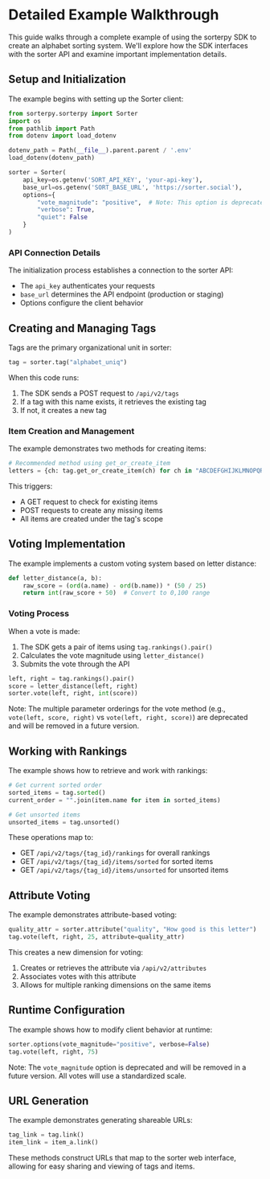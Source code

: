 # Detailed Example Walkthrough

This guide walks through a complete example of using the sorterpy SDK to create an alphabet sorting system. We'll explore how the SDK interfaces with the sorter API and examine important implementation details.

## Setup and Initialization

The example begins with setting up the Sorter client:

```python
from sorterpy.sorterpy import Sorter
import os
from pathlib import Path
from dotenv import load_dotenv

dotenv_path = Path(__file__).parent.parent / '.env'
load_dotenv(dotenv_path)

sorter = Sorter(
    api_key=os.getenv('SORT_API_KEY', 'your-api-key'),
    base_url=os.getenv('SORT_BASE_URL', 'https://sorter.social'),
    options={
        "vote_magnitude": "positive",  # Note: This option is deprecated
        "verbose": True,
        "quiet": False
    }
)
```

### API Connection Details
The initialization process establishes a connection to the sorter API:
- The `api_key` authenticates your requests
- `base_url` determines the API endpoint (production or staging)
- Options configure the client behavior

## Creating and Managing Tags

Tags are the primary organizational unit in sorter:

```python
tag = sorter.tag("alphabet_uniq")
```

When this code runs:
1. The SDK sends a POST request to `/api/v2/tags`
2. If a tag with this name exists, it retrieves the existing tag
3. If not, it creates a new tag

### Item Creation and Management

The example demonstrates two methods for creating items:

```python
# Recommended method using get_or_create_item
letters = {ch: tag.get_or_create_item(ch) for ch in "ABCDEFGHIJKLMNOPQRSTUVWXYZ"}
```

This triggers:
- A GET request to check for existing items
- POST requests to create any missing items
- All items are created under the tag's scope

## Voting Implementation

The example implements a custom voting system based on letter distance:

```python
def letter_distance(a, b):
    raw_score = (ord(a.name) - ord(b.name)) * (50 / 25)
    return int(raw_score + 50)  # Convert to 0,100 range
```

### Voting Process
When a vote is made:
1. The SDK gets a pair of items using `tag.rankings().pair()`
2. Calculates the vote magnitude using `letter_distance()`
3. Submits the vote through the API

```python
left, right = tag.rankings().pair()
score = letter_distance(left, right)
sorter.vote(left, right, int(score))
```

Note: The multiple parameter orderings for the vote method (e.g., `vote(left, score, right)` vs `vote(left, right, score)`) are deprecated and will be removed in a future version.

## Working with Rankings

The example shows how to retrieve and work with rankings:

```python
# Get current sorted order
sorted_items = tag.sorted()
current_order = "".join(item.name for item in sorted_items)

# Get unsorted items
unsorted_items = tag.unsorted()
```

These operations map to:
- GET `/api/v2/tags/{tag_id}/rankings` for overall rankings
- GET `/api/v2/tags/{tag_id}/items/sorted` for sorted items
- GET `/api/v2/tags/{tag_id}/items/unsorted` for unsorted items

## Attribute Voting

The example demonstrates attribute-based voting:

```python
quality_attr = sorter.attribute("quality", "How good is this letter")
tag.vote(left, right, 25, attribute=quality_attr)
```

This creates a new dimension for voting:
1. Creates or retrieves the attribute via `/api/v2/attributes`
2. Associates votes with this attribute
3. Allows for multiple ranking dimensions on the same items

## Runtime Configuration

The example shows how to modify client behavior at runtime:

```python
sorter.options(vote_magnitude="positive", verbose=False)
tag.vote(left, right, 75)
```

Note: The `vote_magnitude` option is deprecated and will be removed in a future version. All votes will use a standardized scale.

## URL Generation

The example demonstrates generating shareable URLs:

```python
tag_link = tag.link()
item_link = item_a.link()
```

These methods construct URLs that map to the sorter web interface, allowing for easy sharing and viewing of tags and items.